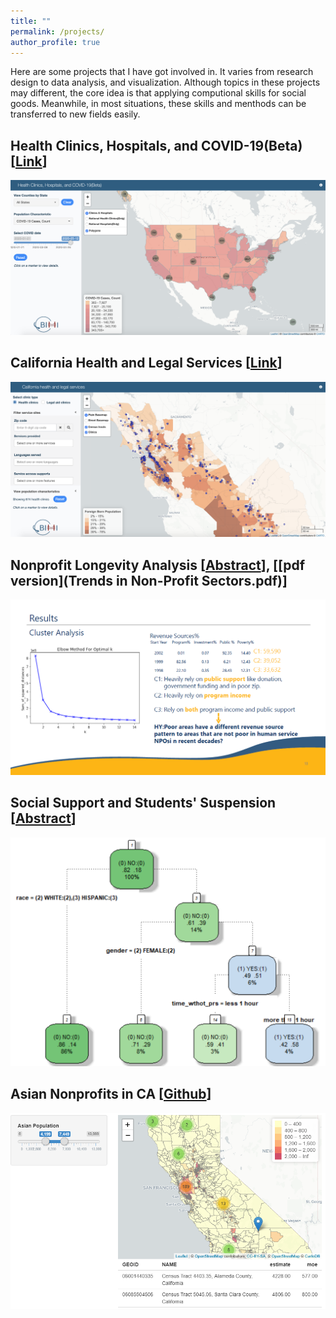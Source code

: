 ```yaml
---
title: ""
permalink: /projects/
author_profile: true
---
```


Here are some projects that I have got involved in. It varies from research design to data analysis, and visualization. Although topics in these projects may different, the core idea is that applying computional skills for social goods. Meanwhile, in most situations, these skills and menthods can be transferred to new fields easily.

## Health Clinics, Hospitals, and COVID-19(Beta) [[Link](https://shiny.demog.berkeley.edu/eroubenoff/bimi_msi/COVID)]
![](covid.png)

## California Health and Legal Services [[Link](https://shiny.demog.berkeley.edu/bimi/CENSUS/)]
![](cahealth.png)

## Nonprofit Longevity Analysis [[Abstract](https://sswr.confex.com/sswr/2020/webprogram/Paper38964.html)], [[pdf version](Trends in Non-Profit Sectors.pdf)]

![](npo.png)

## Social Support and Students' Suspension [[Abstract](projects2.md)]

![](pb245.png)

## Asian Nonprofits in CA [[Github](https://github.com/chengren/Asian-Pacific-Orgainzaitions-in-CA)]

![](api.PNG)